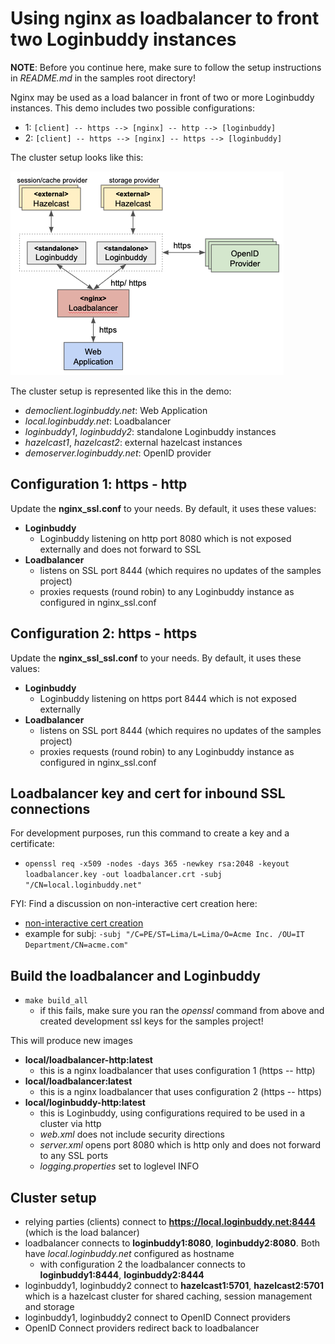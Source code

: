 # Using nginx as loadbalancer to front two Loginbuddy instances

**NOTE**: Before you continue here, make sure to follow the setup instructions in *README.md* in the samples root directory!

Nginx may be used as a load balancer in front of two or more Loginbuddy instances. This demo includes two possible configurations:

- 1: `[client] -- https --> [nginx] -- http --> [loginbuddy]`
- 2: `[client] -- https --> [nginx] -- https --> [loginbuddy]`

The cluster setup looks like this:

![cluster setup](../../../doc/cluster-sample.png)

The cluster setup is represented like this in the demo:

- *democlient.loginbuddy.net*: Web Application
- *local.loginbuddy.net*: Loadbalancer
- *loginbuddy1*, *loginbuddy2*: standalone Loginbuddy instances
- *hazelcast1*, *hazelcast2*: external hazelcast instances
- *demoserver.loginbuddy.net*: OpenID provider

## Configuration 1: https - http

Update the **nginx_ssl.conf** to your needs. By default, it uses these values:

- **Loginbuddy**
  - Loginbuddy listening on http port 8080 which is not exposed externally and does not forward to SSL
- **Loadbalancer**
  - listens on SSL port 8444 (which requires no updates of the samples project)
  - proxies requests (round robin) to any Loginbuddy instance as configured in nginx_ssl.conf

## Configuration 2: https - https

Update the **nginx_ssl_ssl.conf** to your needs. By default, it uses these values:

- **Loginbuddy**
  - Loginbuddy listening on https port 8444 which is not exposed externally
- **Loadbalancer**
  - listens on SSL port 8444 (which requires no updates of the samples project)
  - proxies requests (round robin) to any Loginbuddy instance as configured in nginx_ssl.conf

## Loadbalancer key and cert for inbound SSL connections

For development purposes, run this command to create a key and a certificate:

- `openssl req -x509 -nodes -days 365 -newkey rsa:2048 -keyout loadbalancer.key -out loadbalancer.crt -subj "/CN=local.loginbuddy.net"`
  
FYI: Find a discussion on non-interactive cert creation here:

- [non-interactive cert creation](https://serverfault.com/questions/649990/non-interactive-creation-of-ssl-certificate-requests)
- example for subj: `-subj "/C=PE/ST=Lima/L=Lima/O=Acme Inc. /OU=IT Department/CN=acme.com"`

## Build the loadbalancer and Loginbuddy

- `make build_all`
  - if this fails, make sure you ran the *openssl* command from above and created development ssl keys for the samples project!

This will produce new images

- **local/loadbalancer-http:latest**
  - this is a nginx loadbalancer that uses configuration 1 (https -- http)
- **local/loadbalancer:latest**
  - this is a nginx loadbalancer that uses configuration 2 (https -- https)
- **local/loginbuddy-http:latest**
  - this is Loginbuddy, using configurations required to be used in a cluster via http
  - *web.xml* does not include security directions
  - *server.xml* opens port 8080 which is http only and does not forward to any SSL ports
  - *logging.properties* set to loglevel INFO

## Cluster setup

- relying parties (clients) connect to **https://local.loginbuddy.net:8444** (which is the load balancer)
- loadbalancer connects to **loginbuddy1:8080**, **loginbuddy2:8080**. Both have *local.loginbuddy.net* configured as hostname
  - with configuration 2 the loadbalancer connects to **loginbuddy1:8444**, **loginbuddy2:8444**
- loginbuddy1, loginbuddy2 connect to **hazelcast1:5701**, **hazelcast2:5701** which is a hazelcast cluster for shared caching, session management and storage
- loginbuddy1, loginbuddy2 connect to OpenID Connect providers
- OpenID Connect providers redirect back to loadbalancer